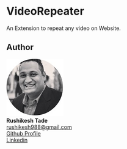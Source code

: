 # VideoRepeater
An Extension to repeat any video on Website.



## Author 
![Rushikesh's Profile Image](https://github.com/rushikesh988/RushikeshTade/blob/master/rushi_round.jpg "Profile Image") 
</br>
**Rushikesh Tade** </br>
[rushikesh988@gmail.com](mailto:rushtade@in.ibm.com) </br>
[Github Profile](https://github.com/rushikesh988) </br>
[Linkedin](https://www.linkedin.com/in/rushikesh988/) </br>
